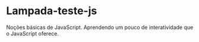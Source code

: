 # Lampada-teste-js
Noções básicas de JavaScript. Aprendendo um pouco de interatividade que o JavaScript oferece.
